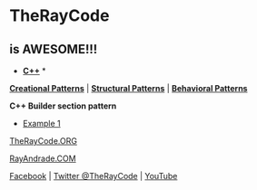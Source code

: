 # TheRayCode
## is AWESOME!!!

* **[C++](../README.md)** * 

**[Creational Patterns](../../Creational/README.md)** | **[Structural Patterns](../../Structural/README.md)** | **[Behavioral Patterns](../../Behavioral/README.md)**


**C++ Builder section pattern**

* [Example 1](./BR1/README.md)


[TheRayCode.ORG](https://www.TheRayCode.org)

[RayAndrade.COM](https://www.RayAndrade.com)


[Facebook](https://www.facebook.com/TheRayCode/) | [Twitter @TheRayCode](https://www.twitter.com/TheRayCode/) | [YouTube](https://www.youtube.com/AndradeRay/)

